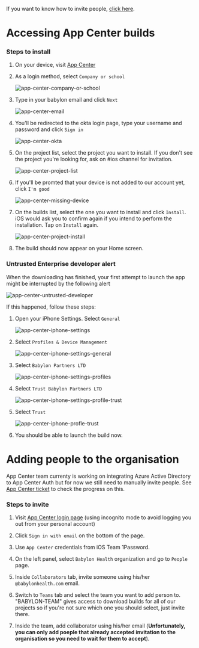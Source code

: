 If you want to know how to invite people, [click here](#adding-people-to-the-organisation).

# Accessing App Center builds

### Steps to install
1. On your device, visit [App Center](http://appcenter.ms/apps)

2. As a login method, select `Company or school`

	![app-center-company-or-school](./Assets/app-center/company-or-school.png)

3. Type in your babylon email and click `Next`

	![app-center-email](./Assets/app-center/email.png)

4. You'll be redirected to the okta login page, type your username and password and click `Sign in`

	![app-center-okta](./Assets/app-center/okta.png)

5. On the project list, select the project you want to install. If you don't see the project you're looking for, ask on #ios channel for invitation.

	![app-center-project-list](./Assets/app-center/project-list.png)

6. If you'll be promted that your device is not added to our account yet, click `I'm good`

	![app-center-missing-device](./Assets/app-center/missing-device.jpg)

7. On the builds list, select the one you want to install and click `Install`. iOS would ask you to confirm again if you intend to perform the installation. Tap on `Install` again.

	![app-center-project-install](./Assets/app-center/project-install.jpg)

8. The build should now appear on your Home screen.

### Untrusted Enterprise developer alert
When the downloading has finished, your first attempt to launch the app might be interrupted by the following alert

![app-center-untrusted-developer](./Assets/app-center/untrusted-developer.png)

If this happened, follow these steps:

1. Open your iPhone Settings. Select `General`

	![app-center-iphone-settings](./Assets/app-center/iphone-settings.png)

2. Select `Profiles & Device Management`

	![app-center-iphone-settings-general](./Assets/app-center/iphone-settings-general.png)

3. Select `Babylon Partners LTD`

	![app-center-iphone-settings-profiles](./Assets/app-center/iphone-settings-profiles.png)

4. Select `Trust Babylon Partners LTD`

	![app-center-iphone-settings-profile-trust](./Assets/app-center/iphone-settings-profile-trust.png)

5. Select `Trust`

	![app-center-iphone-profle-trust](./Assets/app-center/iphone-profle-trust.png)

6. You should be able to launch the build now.


# Adding people to the organisation
App Center team currenty is working on integrating Azure Active Directory to App Center Auth but for now we still need to manually invite people. See [App Center ticket](https://github.com/microsoft/appcenter/issues/994) to check the progress on this.

### Steps to invite

1. Visit [App Center login page](https://appcenter.ms/sign-in) (using incognito mode to avoid logging you out from your personal account)

2. Click `Sign in with email` on the bottom of the page.

3. Use `App Center` credentials from iOS Team 1Password.

4. On the left panel, select `Babylon Health` organization and go to `People` page.

5. Inside `Collaborators` tab, invite someone using his/her `@babylonhealth.com` email.

6. Switch to `Teams` tab and select the team you want to add person to. "BABYLON-TEAM" gives access to download builds for all of our projects so if you're not sure which one you should select, just invite there.

7. Inside the team, add collaborator using his/her email (**Unfortunately, you can only add poeple that already accepted invitation to the organisation so you need to wait for them to accept**).





